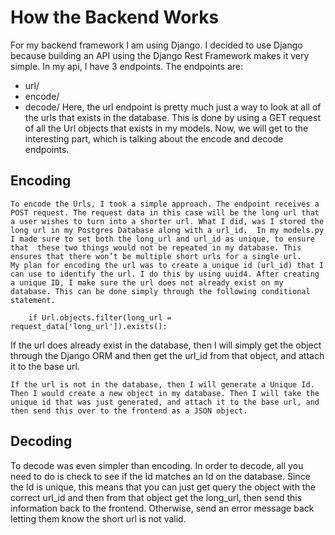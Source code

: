 # How the Backend Works
For my backend framework I am using Django. I decided to use Django because building an API using the Django Rest Framework makes it very simple. In my api, I have 3 endpoints. 
The endpoints are:
* url/
* encode/
* decode/
	Here, the url endpoint is pretty much just a way to look at all of the urls that exists in the database. This is done by using a GET request of all the Url objects that exists in my models.
	Now, we will get to the interesting part, which is talking about the encode and decode endpoints. 
## Encoding
	To encode the Urls, I took a simple approach. The endpoint receives a POST request. The request data in this case will be the long url that a user wishes to turn into a shorter url. What I did, was I stored the long url in my Postgres Database along with a url_id.  In my models.py I made sure to set both the long_url and url_id as unique, to ensure that  these two things would not be repeated in my database. This ensures that there won’t be multiple short urls for a single url.
	My plan for encoding the url was to create a unique id (url_id) that I can use to identify the url. I do this by using uuid4. After creating a unique ID, I make sure the url does not already exist on my database. This can be done simply through the following conditional statement. 
```
    if Url.objects.filter(long_url = request_data['long_url']).exists():
```
If the url does already exist in the database, then I will simply get the object through the Django ORM and then get the url_id from that object, and attach it to the base url. 

	If the url is not in the database, then I will generate a Unique Id. Then I would create a new object in my database. Then I will take the unique id that was just generated, and attach it to the base url, and then send this over to the frontend as a JSON object. 
## Decoding
To decode was even simpler than encoding. In order to decode, all you need to do is check to see if the Id matches an Id on the database. Since the Id is unique, this means that you can just get query the object with the correct url_id and then from that object get the long_url, then send this information back to the frontend. Otherwise, send an error message back letting them know the short url is not valid. 